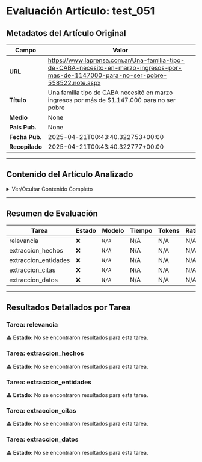 # Evaluación Artículo: test_051

## Metadatos del Artículo Original

| Campo          | Valor                                      |
|----------------|--------------------------------------------|
| **URL**        | https://www.laprensa.com.ar/Una-familia-tipo-de-CABA-necesito-en-marzo-ingresos-por-mas-de-1147000-para-no-ser-pobre-558522.note.aspx           |
| **Título**     | Una familia tipo de CABA necesitó en marzo ingresos por más de $1.147.000 para no ser pobre       |
| **Medio**      | None         |
| **País Pub.**  | None |
| **Fecha Pub.** | 2025-04-21T00:43:40.322753+00:00 |
| **Recopilado** | 2025-04-21T00:43:40.322777+00:00 |

---

## Contenido del Artículo Analizado

<details>
<summary>Ver/Ocultar Contenido Completo</summary>

```text
Una familia tipo de CABA necesitó en marzo ingresos por más de $1.147.000 para no ser pobre
Las familias que residen en la Ciudad Autónoma de Buenos Aires (CABA) necesitaron durante marzo ingresos de al menos $1.147.602 para no ser pobres y de aunque sea $1.804.267 para ser consideradas de clase media, de acuerdo a lo informado por el Instituto de Estadísticas y Censos porteño (IDECBA).
El comportamiento de las canastas que se utilizan para determinar la línea de la pobreza e indigencia en la Ciudad, subieron hasta 7,22%, es decir que avanzaron por encima de la inflación en el tercer mes del año, que en el territorio porteño escaló hasta el 3,2%.
La medición se realiza considerando como una familia tipo a aquella compuesta por dos adultos y dos menores, que en el mes pasado necesitó ingresos por lo menos de $1.804.267 para ser de clase media, de al menos $1.147.602 para no ser pobre y aunque sea de $621.772 para no ser catalogada como indigente.
La Canasta Básica Alimentaria (CBA), que define el umbral de indigencia, trepó 7,22% en marzo, mientras que la Canasta Básica Total (CBT), que mide la pobreza, subió 5,32% en el tercer mes del 2025. De esta manera, en el mes pasado la línea de pobreza creció un 5,36% y la de indigencia se elevó un 6,91%.
El organismo estadístico porteño precisó que en relación con un año atrás, la línea de pobreza pasó de estar en $766.146 durante marzo de 2024 a $1.147.602 en el mismo mes del actual calendario.
En tanto que la línea de indigencia avanzó de $442.239 a $621.772.
ESTRATOS SEGÚN INGRESOS
- En situación de indigencia: hogares cuyo ingreso total mensual no alcanza para cubrir la Canasta Básica Alimentaria (CBA - Línea de indigencia). Tienen ingresos totales de hasta $621.772,34.
- En situación de pobreza no indigente: hogares cuyo ingreso total mensual no alcanza para cubrir la Canasta Básica Total (CBT - Línea de pobreza) pero permite al menos adquirir la CBA. Cuentan con un total de ingresos entre $621.772,35 y $1.147.601,97.
- No pobres vulnerables: hogares cuyo ingreso total mensual es de al menos la CBT y no alcanza la Canasta Total (CT) del Sistema de Canastas de Consumo. Registran ingresos totales entre $1.147.601,98 y $1.443.413,59.
- Sector medio frágil: hogares cuyo ingreso total mensual es de al menos la Canasta Total y no alcanza 1,25 veces la CT del Sistema de Canastas de Consumo. Tienen ingresos mensuales entre $1.443.413,60 y $1.804.266,99.
- Sector medio "clase media": hogares cuyo ingreso total mensual es de al menos 1,25 veces la CT y no alcanza cuatro veces la CT del Sistema de Canastas de Consumo. Ganan desde $1.804.266,00 hasta $5.773.654,39 al mes.
- Sector acomodado: hogares cuyo ingreso mensual supera cuatro CT del Sistema de Canastas de Consumo, con ingresos al mes de $5.773.654,40 en adelante.
```
</details>

---

## Resumen de Evaluación

| Tarea | Estado | Modelo | Tiempo | Tokens | Ratio |
|-------|--------|--------|--------|--------|-------|
| relevancia | ❌ | `N/A` | N/A | N/A | N/A |
| extraccion_hechos | ❌ | `N/A` | N/A | N/A | N/A |
| extraccion_entidades | ❌ | `N/A` | N/A | N/A | N/A |
| extraccion_citas | ❌ | `N/A` | N/A | N/A | N/A |
| extraccion_datos | ❌ | `N/A` | N/A | N/A | N/A |

---

## Resultados Detallados por Tarea

### Tarea: relevancia

⚠️ **Estado:** No se encontraron resultados para esta tarea.


### Tarea: extraccion_hechos

⚠️ **Estado:** No se encontraron resultados para esta tarea.


### Tarea: extraccion_entidades

⚠️ **Estado:** No se encontraron resultados para esta tarea.


### Tarea: extraccion_citas

⚠️ **Estado:** No se encontraron resultados para esta tarea.


### Tarea: extraccion_datos

⚠️ **Estado:** No se encontraron resultados para esta tarea.
